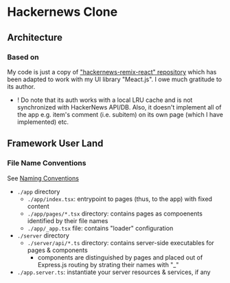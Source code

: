 # Hackernews Clone

## Architecture

### Based on

My code is just a copy of ["hackernews-remix-react" repository](https://github.com/clintonwoo/hackernews-remix-react) which has been adapted to work with my UI library "Meact.js". I owe much gratitude to its author.

- ! Do note that its auth works with a local LRU cache and is not synchronized with HackerNews API/DB. Also, it doesn't implement all of the app e.g. item's comment (i.e. subitem) on its own page (which I have implemented) etc.

## Framework User Land

### File Name Conventions

See [Naming Conventions](./meact-framework/constants/namingConventions.ts)

- `./app` directory
  - `./app/index.tsx`: entrypoint to pages (thus, to the app) with fixed content
  - `./app/pages/*.tsx` directory: contains pages as compoenents identified by their file names
  - `./app/_app.tsx` file: contains "loader" configuration
- `./server` directory
  - `./server/api/*.ts` directory: contains server-side executables for pages & components
    - components are distinguished by pages and placed out of Express.js routing by strating their names with "\_"
- `./app.server.ts`: instantiate your server resources & services, if any
